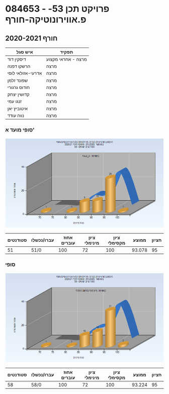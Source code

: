 # 084653 - פרויקט תכן 53-פ.אווירונוטיקה-חורף

## חורף 2020-2021

| איש סגל | תפקיד |
| ---- | ---- |
| דיסקין דוד | מרצה - אחראי מקצוע |
| הרשקו דפנה | מרצה |
| אדרעי-אזולאי לוסי | מרצה |
| שפונד זלמן | מרצה |
| חודוס גרגורי | מרצה |
| קדושין יצחק | מרצה |
| זנגו עמי | מרצה |
| איטוביץ יאן | מרצה |
| נווה עודד | מרצה |

### סופי מועד א'

![202001 Final_A](202001/Final_A.png)

| סטודנטים | עברו/נכשלו | אחוז עוברים | ציון מינימלי | ציון מקסימלי | ממוצע | חציון |
| ---- | ---- | ---- | ---- | ---- | ---- | ---- |
| 51 | 51/0 | 100 | 72 | 100 | 93.078 | 95 |

### סופי

![202001 Finals](202001/Finals.png)

| סטודנטים | עברו/נכשלו | אחוז עוברים | ציון מינימלי | ציון מקסימלי | ממוצע | חציון |
| ---- | ---- | ---- | ---- | ---- | ---- | ---- |
| 58 | 58/0 | 100 | 72 | 100 | 93.224 | 95 |

